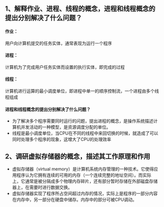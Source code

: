 ## 1、解释作业、进程、线程的概念，进程和线程概念的提出分别解决了什么问题？
#### 作业：
用户向计算机提交的任务实体，通常表现为运行一个程序
#### 进程：
计算机为了完成用户任务实体而设置的执行实体，即完成的过程
#### 线程：
计算机进行运算的最小调度单位，即进程中单一的顺序控制流，一个进程由多个线程组成
#### 进程和线程概念的提出分别解决了什么问题？
- 为了解决多个程序需要同时运行的问题，提出进程的概念，是操作系统描述计算机并发活动的一种模型，是资源调度分配的单位。
- 线程是最小调度单位，当CPU在不同的线程中来回切换的时候，就造成了可以同时处理多个程序的现象，这增大了CPU的处理效率
## 2、调研虚拟存储器的概念，描述其工作原理和作用
- 虚拟存储器（virtual memory）是计算机系统内存管理的一种技术。它使得应用程序认为它拥有连续的可用的内存（一个连续完整的地址空间）。而实际上，它通常是被分隔成多个物理内存碎片，还有部分暂时存储在外部磁盘存储器上，在需要时进行数据交换。
- 虚拟存储器实现了程序所占空间超过内存的情况，实际上是程序的一部分内容在内存中，另一部分在硬盘中储存。内存中的部分可被CPU调动。
